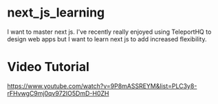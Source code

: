 # next_js_learning
I want to master next js. I've recently really enjoyed using TeleportHQ to design web apps but I want to learn next js to add increased flexibility.

# Video Tutorial
https://www.youtube.com/watch?v=9P8mASSREYM&list=PLC3y8-rFHvwgC9mj0qv972IO5DmD-H0ZH
